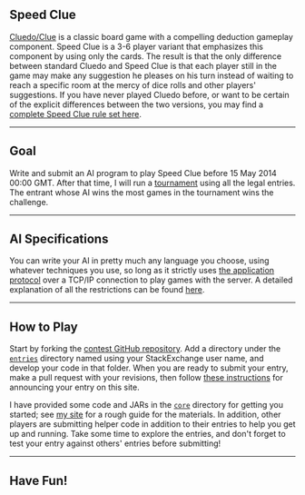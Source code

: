 ## Speed Clue ##

[Cluedo/Clue][1] is a classic board game with a compelling deduction gameplay
component.  Speed Clue is a 3-6 player variant that emphasizes this component by
using only the cards.  The result is that the only difference between standard
Cluedo and Speed Clue is that each player still in the game may make any
suggestion he pleases on his turn instead of waiting to reach a specific room at
the mercy of dice rolls and other players' suggestions.  If you have never
played Cluedo before, or want to be certain of the explicit differences between
the two versions, you may find a [complete Speed Clue rule set here][2].

---

## Goal ##

Write and submit an AI program to play Speed Clue before 15 May 2014 00:00 GMT.
After that time, I will run a [tournament][3] using all the legal entries.  The
entrant whose AI wins the most games in the tournament wins the challenge.

---

## AI Specifications ##

You can write your AI in pretty much any language you choose, using whatever
techniques you use, so long as it strictly uses [the application protocol][4]
over a TCP/IP connection to play games with the server.  A detailed explanation
of all the restrictions can be found [here][11].

---

## How to Play ##

Start by forking the [contest GitHub repository][5].  Add a directory under the
[`entries`][9] directory named using your StackExchange user name, and develop
your code in that folder.  When you are ready to submit your entry, make a pull
request with your revisions, then follow [these instructions][10] for announcing
your entry on this site.

I have provided some code and JARs in the [`core`][6] directory for getting you
started; see [my site][7] for a rough guide for the materials.  In addition,
other players are submitting helper code in addition to their entries to help
you get up and running.  Take some time to explore the entries, and don't forget
to test your entry against others' entries before submitting!

---

## Have Fun! ##

[1]: http://en.wikipedia.org/wiki/Cluedo
[2]: https://github.com/sadakatsu/SpeedClueContest/tree/master/speed_clue_rules.md
[3]: https://github.com/sadakatsu/SpeedClueContest/tree/master/tournament.md
[4]: https://github.com/sadakatsu/SpeedClueContest/tree/master/protocol.md
[5]: https://github.com/sadakatsu/SpeedClueContest
[6]: https://github.com/sadakatsu/SpeedClueContest/tree/master/core
[7]: http://sadakatsu.com
[8]: https://github.com/sadakatsu/SpeedClueContest/tree/master/python-port
[9]: https://github.com/sadakatsu/SpeedClueContest/tree/master/entries
[10]: https://github.com/sadakatsu/SpeedClueContest/tree/master/submission.md
[11]: https://github.com/sadakatsu/SpeedClueContest/tree/master/ai_restrictions.md